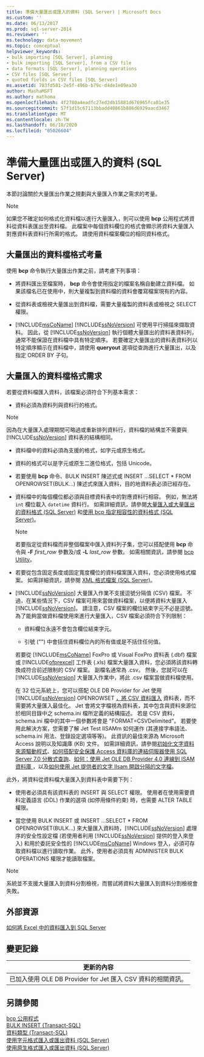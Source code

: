 ```yaml
---
title: 準備大量匯出或匯入的資料 (SQL Server) | Microsoft Docs
ms.custom: ''
ms.date: 06/13/2017
ms.prod: sql-server-2014
ms.reviewer: ''
ms.technology: data-movement
ms.topic: conceptual
helpviewer_keywords:
- bulk importing [SQL Server], planning
- bulk importing [SQL Server], from a CSV file
- data formats [SQL Server], planning operations
- CSV files [SQL Server]
- quoted fields in CSV files [SQL Server]
ms.assetid: 783fd581-2e5f-496b-b79c-d4de1e09ea30
author: MashaMSFT
ms.author: mathoma
ms.openlocfilehash: 4f2780a4eadfc27ed2db15881d676965fca81e35
ms.sourcegitcommit: 57f1d15c67113bbadd40861b886d6929aacd3467
ms.translationtype: MT
ms.contentlocale: zh-TW
ms.lasthandoff: 06/18/2020
ms.locfileid: "85026604"
---
```

# <a name="prepare-data-for-bulk-export-or-import-sql-server"></a>準備大量匯出或匯入的資料 (SQL Server)
  本節討論關於大量匯出作業之規劃與大量匯入作業之需求的考量。  
  
> [!NOTE]  
>  如果您不確定如何格式化資料檔以進行大量匯入，則可以使用 **bcp** 公用程式將資料從資料表匯出至資料檔。 此檔案中每個資料欄位的格式會顯示將資料大量匯入對應資料表資料行所需的格式。 請使用資料檔案欄位的相同資料格式。  
  
## <a name="data-file-format-considerations-for-bulk-export"></a>大量匯出的資料檔格式考量  
 使用 **bcp** 命令執行大量匯出作業之前，請考慮下列事項：  
  
-   將資料匯出至檔案時， **bcp** 命令會使用指定的檔案名稱自動建立資料檔。 如果該檔名已在使用中，則大量複製到資料檔的資料會覆寫檔案現有的內容。  
  
-   從資料表或檢視大量匯出到資料檔，需要大量複製的資料表或檢視之 SELECT 權限。  
  
-   [!INCLUDE[msCoName](../../includes/msconame-md.md)] [!INCLUDE[ssNoVersion](../../includes/ssnoversion-md.md)] 可使用平行掃描來擷取資料。 因此，從 [!INCLUDE[ssNoVersion](../../includes/ssnoversion-md.md)] 執行個體大量匯出的資料表資料列，通常不能保證在資料檔中具有特定順序。 若要確定大量匯出的資料表資料列以特定順序顯示在資料檔中，請使用 **queryout** 選項從查詢進行大量匯出，以及指定 ORDER BY 子句。  
  
## <a name="data-file-format-requirements-for-bulk-import"></a>大量匯入的資料檔格式需求  
 若要從資料檔匯入資料，該檔案必須符合下列基本需求：  
  
-   資料必須為資料列與資料行的格式。  
  
> [!NOTE]  
>  因為在大量匯入處理期間可略過或重新排列資料行，資料檔的結構並不需要與 [!INCLUDE[ssNoVersion](../../includes/ssnoversion-md.md)] 資料表的結構相同。  
  
-   資料檔中的資料必須為支援的格式，如字元或原生格式。  
  
-   資料的格式可以是字元或原生二進位格式，包括 Unicode。  
  
-   若要使用 **bcp** 命令、BULK INSERT 陳述式或 INSERT ...SELECT * FROM OPENROWSET(BULK...) 陳述式來匯入資料，目的地資料表必須已經存在。  
  
-   資料檔中的每個欄位都必須與目標資料表中的對應資料行相容。 例如，無法將 `int` 欄位載入 `datetime` 資料行。 如需詳細資訊，請參閱[大量匯入或大量匯出的資料格式 &#40;SQL Server&#41;](data-formats-for-bulk-import-or-bulk-export-sql-server.md) 和[使用 bcp 指定相容性的資料格式 &#40;SQL Server&#41;](specify-data-formats-for-compatibility-when-using-bcp-sql-server.md)。  
  
    > [!NOTE]  
    >  若要指定從資料檔而非整個檔案中匯入資料列子集，您可以搭配使用 **bcp** 命令與 **-F** *first_row* 參數及/或 **-L** *last_row* 參數。 如需相關資訊，請參閱 [bcp Utility](../../tools/bcp-utility.md)。  
  
-   若要從包含固定長度或固定寬度欄位的資料檔案匯入資料，您必須使用格式檔案。 如需詳細資訊，請參閱 [XML 格式檔案 &#40;SQL Server&#41;](xml-format-files-sql-server.md)。  
  
-   [!INCLUDE[ssNoVersion](../../includes/ssnoversion-md.md)] 大量匯入作業不支援逗號分隔值 (CSV) 檔案。 不過，在某些情況下，CSV 檔案可用來當做資料檔案，以便將資料大量匯入 [!INCLUDE[ssNoVersion](../../includes/ssnoversion-md.md)]。 請注意，CSV 檔案的欄位結束字元不必是逗號。 為了能夠當做資料檔使用來進行大量匯入，CSV 檔案必須符合下列限制：  
  
    -   資料欄位永遠不會包含欄位結束字元。  
  
    -   引號 ("") 中會括住資料欄位內的所有值或是不括住任何值。  
  
     若要從 [!INCLUDE[msCoName](../../includes/msconame-md.md)] FoxPro 或 Visual FoxPro 資料表 (.dbf) 檔案或 [!INCLUDE[ofprexcel](../../includes/ofprexcel-md.md)] 工作表 (.xls) 檔案大量匯入資料，您必須將該資料轉換成符合前述限制的 CSV 檔案。 副檔名通常為 .csv。 然後，您就可以在 [!INCLUDE[ssNoVersion](../../includes/ssnoversion-md.md)] 大量匯入作業中，將此 .csv 檔案當做資料檔使用。  
  
     在 32 位元系統上，您可以搭配 OLE DB Provider for Jet 使用 [!INCLUDE[ssNoVersion](../../includes/ssnoversion-md.md)] OPENROWSET [，將 CSV 資料匯入](/sql/t-sql/functions/openrowset-transact-sql) 資料表，而不需要將大量匯入最佳化。 Jet 會將文字檔視為資料表，其中包含與資料來源位於相同目錄中之 schema.ini 檔所定義的結構描述。  若是 CSV 資料，schema.ini 檔中的其中一個參數將會是 "FORMAT=CSVDelimited"。 若要使用此解決方案，您需要了解 Jet Test IISAMm 如何運作 (其連接字串語法、schema.ini 用法、登錄設定選項等等)。  此資訊的最佳來源為 Microsoft Access 說明以及知識庫 (KB) 文件。 如需詳細資訊，請參閱[初始化文字資料來源驅動程式](https://docs.microsoft.com/office/client-developer/access/desktop-database-reference/initializing-the-text-data-source-driver)、[如何搭配安全保護 Access 資料庫的連結伺服器使用 SQL Server 7.0 分散式查詢](https://go.microsoft.com/fwlink/?LinkId=128504)、[如何：使用 Jet OLE DB Provider 4.0 連線到 ISAM 資料庫 ](https://go.microsoft.com/fwlink/?LinkId=128505)，以及[如何使用 Jet 提供者的文字 IIsam 開啟分隔的文字檔](https://go.microsoft.com/fwlink/?LinkId=128501)。  
  
 此外，將資料從資料檔大量匯入到資料表中需要下列：  
  
-   使用者必須具有該資料表的 INSERT 與 SELECT 權限。 使用者在使用需要資料定義語言 (DDL) 作業的選項 (如停用條件約束) 時，也需要 ALTER TABLE 權限。  
  
-   當您使用 BULK INSERT 或 INSERT ...SELECT * FROM OPENROWSET(BULK...) 來大量匯入資料時，[!INCLUDE[ssNoVersion](../../includes/ssnoversion-md.md)] 處理序的安全性設定檔 (若使用者利用 [!INCLUDE[ssNoVersion](../../includes/ssnoversion-md.md)] 提供的登入來登入) 和用於委託安全性的 [!INCLUDE[msCoName](../../includes/msconame-md.md)] Windows 登入，必須可存取資料檔以進行讀取作業。 此外，使用者必須具有 ADMINISTER BULK OPERATIONS 權限才能讀取檔案。  
  
> [!NOTE]  
>  系統並不支援大量匯入到資料分割檢視，而嘗試將資料大量匯入到資料分割檢視會失敗。  
  
## <a name="external-resources"></a>外部資源  
 [如何將 Excel 中的資料匯入到 SQL Server](https://support.microsoft.com/kb/321686)  
  
## <a name="change-history"></a>變更記錄  
  
|更新的內容|  
|---------------------|  
|已加入使用 OLE DB Provider for Jet 匯入 CSV 資料的相關資訊。|  
  
## <a name="see-also"></a>另請參閱  
 [bcp 公用程式](../../tools/bcp-utility.md)   
 [BULK INSERT &#40;Transact-SQL&#41;](/sql/t-sql/statements/bulk-insert-transact-sql)   
 [資料類型 &#40;Transact-SQL&#41;](/sql/t-sql/data-types/data-types-transact-sql)   
 [使用字元格式匯入或匯出資料 &#40;SQL Server&#41;](use-character-format-to-import-or-export-data-sql-server.md)   
 [使用原生格式匯入或匯出資料 &#40;SQL Server&#41;](use-native-format-to-import-or-export-data-sql-server.md)  
  
  
